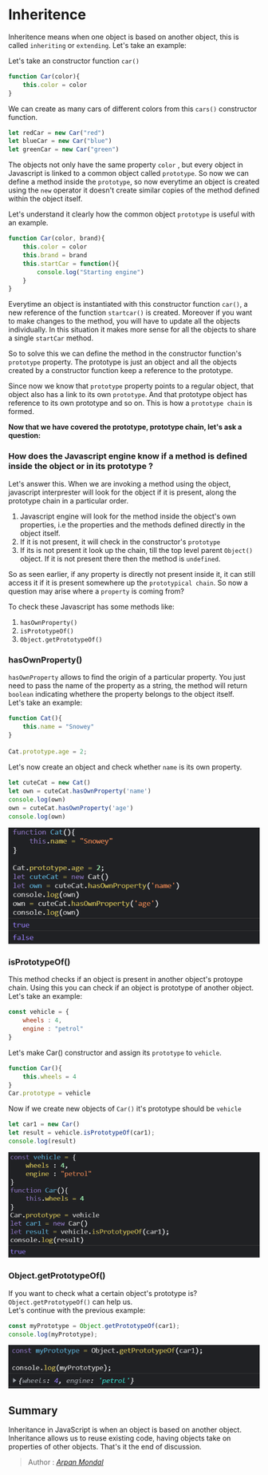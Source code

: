 # Inheritence

Inheritence means when one object is based on another object, this is called `inheriting` or `extending`. Let's take an example:

Let's take an constructor function `car()`

```js
function Car(color){
    this.color = color
}
```
We can create as many cars of different colors from this `cars()` constructor function.

```js
let redCar = new Car("red")
let blueCar = new Car("blue")
let greenCar = new Car("green")
```

The objects not only have the same property `color` , but every object in Javascript is linked to a common object called `prototype`. So now we can define a method inside the `prototype`, so now everytime an object is created using the `new` operator it doesn't create similar copies of the method defined within the object itself.

Let's understand it clearly how the common object `prototype` is useful with an example.

```js
function Car(color, brand){
    this.color = color
    this.brand = brand
    this.startCar = function(){
        console.log("Starting engine")
    }
}
```
Everytime an object is instantiated with this constructor function `car()`, a new reference of the function `startcar()` is created. Moreover if you want to make changes to the method, you will have to update all the objects individually. In this situation it makes more sense for all the objects to share a single `startCar` method.  

So to solve this we can define the method in the constructor function's `prototype` property. The prototype is just an object and all the objects created by a constructor function keep a reference to the prototype.

Since now we know that `prototype` property points to a regular object, that object also has a link to its own `prototype`. And that prototype object has reference to its own prototype and so on. This is how a `prototype chain` is formed.

**Now that we have covered the prototype, prototype chain, let's ask a question:**

### How does the Javascript engine know if a method is defined inside the object or in its prototype ?

Let's answer this. When we are invoking a method using the object, javascript interprester will look for the object if it is present, along the prototype chain in a particular order.

1. Javascript engine will look for the method inside the object's own properties, i.e the properties and the methods defined directly in the object itself.
2. If it is not present, it will check in the constructor's `prototype`
3. If its is not present it look up the chain, till the top level parent `Object()` object. If it is not present there then the method is `undefined`.


So as seen earlier, if any property is directly not present inside it, it can still access it if it is present somewhere up the `prototypical chain`.
So now a question may arise where a `property` is coming from?

To check these Javascript has some methods like:

1. `hasOwnProperty()`
2. `isPrototypeOf()`
3. `Object.getPrototypeOf()`
   
### hasOwnProperty()
`hasOwnProperty` allows to find the origin of a particular property. You just need to pass the name of the property as a string, the method will return `boolean` indicating whethere the property belongs to the object itself.  
Let's take an example:
```js
function Cat(){
    this.name = "Snowey"
}

Cat.prototype.age = 2;
```
Let's now create an object and check whether `name` is its own property.
```js
let cuteCat = new Cat()
let own = cuteCat.hasOwnProperty('name')
console.log(own)
own = cuteCat.hasOwnProperty('age')
console.log(own)
```
![Own Property](../images/ownProperty.png)


### isPrototypeOf()

This method checks if an object is present in another object's protoype chain. Using this you can check if an object is prototype of another object.  
Let's take an example:

```js
const vehicle = {
    wheels : 4,
    engine : "petrol"
}
```
Let's make Car() constructor and assign its `prototype` to `vehicle`.
```js
function Car(){
    this.wheels = 4
}
Car.prototype = vehicle
```
Now if we create new objects of `Car()` it's prototype should be `vehicle`

```js
let car1 = new Car()
let result = vehicle.isPrototypeOf(car1);
console.log(result)
```
![isPrototypeOf](../images/isPrototype.png)

### Object.getPrototypeOf()

If you want to check what a certain object's prototype is? `Object.getPrototypeOf()` can help us.  
Let's continue with the previous example:
```js
const myPrototype = Object.getPrototypeOf(car1);
console.log(myPrototype);
```
![getPrototypeOf](../images/Object%20Prototype.png)

## Summary
Inheritance in JavaScript is when an object is based on another object. Inheritance allows us to reuse existing code, having objects take on properties of other objects. That's it the end of discussion.

> Author :
> <cite>[Arpan Mondal](https://github.com/arp99)</cite>
